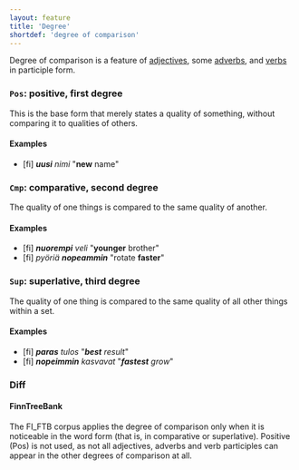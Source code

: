 ```yaml
---
layout: feature
title: 'Degree'
shortdef: 'degree of comparison'
---
```


Degree of comparison is a feature of [adjectives](fi-pos/ADJ),
some [adverbs](fi-pos/ADV), and [verbs](fi-pos/VERB) in participle form.

### `Pos`: positive, first degree

This is the base form that merely states a quality of something, without
comparing it to qualities of others.

#### Examples

* [fi] _<b>uusi</b> nimi_ "<b>new</b> name"

### `Cmp`: comparative, second degree

The quality of one things is compared to the same quality of another.

#### Examples

* [fi] _<b>nuorempi</b> veli_ "<b>younger</b> brother"
* [fi] _pyöriä <b>nopeammin</b>_ "rotate <b>faster</b>"

### `Sup`: superlative, third degree

The quality of one thing is compared to the same quality of all other
things within a set.

#### Examples

* [fi] _<b>paras</b> tulos_ "_<b>best</b> result_"
* [fi] _<b>nopeimmin</b> kasvavat_ "_<b>fastest</b> grow_"

### Diff

#### FinnTreeBank

The FI_FTB corpus applies the degree of comparison only when it is noticeable in the word form (that is, in comparative or superlative). Positive (Pos) is not used, as not all adjectives, adverbs and verb participles can appear in the other degrees of comparison at all.
<!-- Interlanguage links updated Út zář 29 20:43:01 CEST 2020 -->
